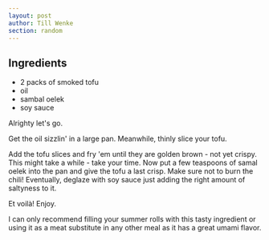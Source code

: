 ```yaml
---
layout: post
author: Till Wenke
section: random
---
```

## Ingredients

- 2 packs of smoked tofu
- oil
- sambal oelek
- soy sauce


Alrighty let's go.

Get the oil sizzlin' in a large pan. Meanwhile, thinly slice your tofu.

Add the tofu slices and fry 'em until they are golden brown - not yet crispy. This might take a while - take your time.
Now put a few teaspoons of samal oelek into the pan and give the tofu a last crisp. Make sure not to burn the chili!
Eventually, deglaze with soy sauce just adding the right amount of saltyness to it.

Et voilà! Enjoy.

I can only recommend filling your summer rolls with this tasty ingredient or using it as a meat substitute in any other meal as it has a great umami flavor.
